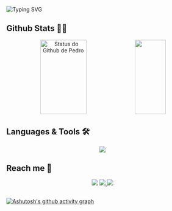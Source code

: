 ![Typing SVG](https://readme-typing-svg.herokuapp.com/?color=blue&size=35&center=true&vCenter=true&width=1000&lines=Olá,+meu+nome+é+Pedro+Henrique!;Tenho+21+anos.;Sou+um+estudante+de+Engenharia+de+Software!;Bem-vindo(a)!;)

  ## Github Stats 👨‍💻
<div align='center'>
   <img width="49%" height="195px" src="https://github-readme-stats.vercel.app/api?username=k0d3r-ph&show_icons=true&count_private=true&hide_border=true&title_color=blue&icon_color=blue&text_color=blue&bg_color=0d1117&locale=pt-br&rank_icon=github" alt="Status do Github de Pedro" />
  <img width="40%" height="195px" src="https://github-readme-stats.vercel.app/api/top-langs/?username=k0d3r-ph&layout=compact&hide_border=true&title_color=blue&text_color=blue&bg_color=0d1117"/>
</div>  

## Languages & Tools 🛠️
<p align="center">
  <a href="https://skillicons.dev">
      <img src="https://skillicons.dev/icons?i=html,css,js,nodejs,git">
  </a>
</p>

## Reach me 📱
<div align='center'>
  <a href="https://www.linkedin.com/in/pedro-henrique-oliveira-fonseca/" target='_blank'><img src='https://img.shields.io/badge/LinkedIn-0077B5?style=for-the-badge&logo=linkedin&logoColor=white' target="_blank"></a>
  <a href="mailto:pedrohenriqueoliveira29@hotmail.com" target='_blank'><img src='https://img.shields.io/badge/-Email-000?style=for-the-badge&logo=microsoft-outlook&logoColor=007BFF' target="_blank"</a>
  <a href="https://www.instagram.com/pedroaga92/"><img src="https://img.shields.io/badge/-Instagram-%23E4405F?style=for-the-badge&logo=instagram&logoColor=white"<\a>
</div>

##


[![Ashutosh's github activity graph](https://github-readme-activity-graph.vercel.app/graph?username=k0d3r-ph&theme=react-dark&hide_border=true&custom_title=Commits)](https://github.com/ashutosh00710/github-readme-activity-graph)





